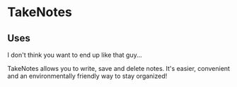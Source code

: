 # TakeNotes 

## Uses



I don't think you want to end up like that guy...

TakeNotes allows you to write, save and delete notes. It's easier, convenient and an environmentally friendly way to stay organized!
